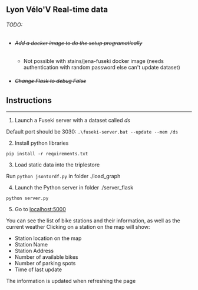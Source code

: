 Lyon Vélo'V Real-time data
-----

###### TODO: 
- ###### ~~Add a docker image to do the setup programatically~~
  - Not possible with stains/jena-fuseki docker image (needs authentication with random password else can't update dataset)
- ###### ~~Change Flask to debug False~~

## Instructions
-----
1. Launch a Fuseki server with a dataset called *ds*

Default port should be 3030:
`.\fuseki-server.bat --update --mem /ds`

2. Install python libraries

`pip install -r requirements.txt`

3. Load static data into the triplestore

Run `python jsontordf.py` in folder ./load_graph

4. Launch the Python server in folder ./server_flask

`python server.py`

5. Go to [localhost:5000](http://localhost:5000)

You can see the list of bike stations and their information, as well as the current weather
Clicking on a station on the map will show:

- Station location on the map
- Station Name
- Station Address
- Number of available bikes
- Number of parking spots
- Time of last update

The information is updated when refreshing the page
